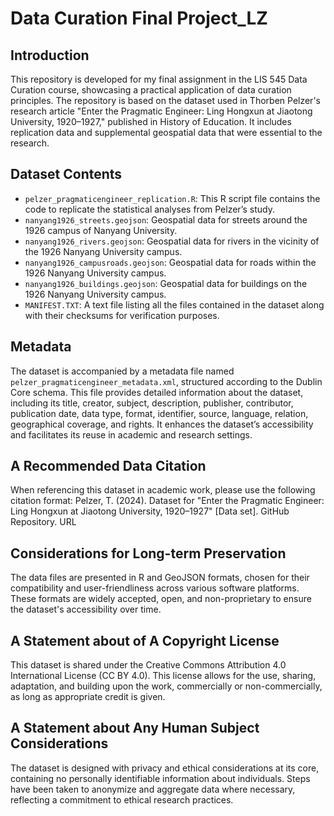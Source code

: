 # Data Curation Final Project_LZ

## Introduction
This repository is developed for my final assignment in the LIS 545 Data Curation course, showcasing a practical application of data curation principles. The repository is based on the dataset used in Thorben Pelzer's research article "Enter the Pragmatic Engineer: Ling Hongxun at Jiaotong University, 1920–1927," published in History of Education. It includes replication data and supplemental geospatial data that were essential to the research.

## Dataset Contents
- `pelzer_pragmaticengineer_replication.R`: This R script file contains the code to replicate the statistical analyses from Pelzer’s study.
- `nanyang1926_streets.geojson`: Geospatial data for streets around the 1926 campus of Nanyang University.
- `nanyang1926_rivers.geojson`: Geospatial data for rivers in the vicinity of the 1926 Nanyang University campus.
- `nanyang1926_campusroads.geojson`: Geospatial data for roads within the 1926 Nanyang University campus.
- `nanyang1926_buildings.geojson`: Geospatial data for buildings on the 1926 Nanyang University campus.
- `MANIFEST.TXT`: A text file listing all the files contained in the dataset along with their checksums for verification purposes.

## Metadata
The dataset is accompanied by a metadata file named `pelzer_pragmaticengineer_metadata.xml`, structured according to the Dublin Core schema. This file provides detailed information about the dataset, including its title, creator, subject, description, publisher, contributor, publication date, data type, format, identifier, source, language, relation, geographical coverage, and rights. It enhances the dataset’s accessibility and facilitates its reuse in academic and research settings.

## A Recommended Data Citation
When referencing this dataset in academic work, please use the following citation format:
Pelzer, T. (2024). Dataset for "Enter the Pragmatic Engineer: Ling Hongxun at Jiaotong University, 1920–1927" [Data set]. GitHub Repository. URL

## Considerations for Long-term Preservation
The data files are presented in R and GeoJSON formats, chosen for their compatibility and user-friendliness across various software platforms. These formats are widely accepted, open, and non-proprietary to ensure the dataset's accessibility over time.

## A Statement about of A Copyright License
This dataset is shared under the Creative Commons Attribution 4.0 International License (CC BY 4.0). This license allows for the use, sharing, adaptation, and building upon the work, commercially or non-commercially, as long as appropriate credit is given.

## A Statement about Any Human Subject Considerations
The dataset is designed with privacy and ethical considerations at its core, containing no personally identifiable information about individuals. Steps have been taken to anonymize and aggregate data where necessary, reflecting a commitment to ethical research practices.
